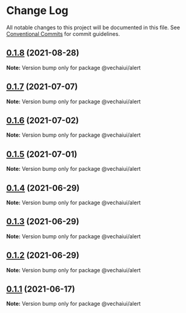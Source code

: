 # Change Log

All notable changes to this project will be documented in this file.
See [Conventional Commits](https://conventionalcommits.org) for commit guidelines.

## [0.1.8](https://github.com/vechai/vechaiui/compare/@vechaiui/alert@0.1.7...@vechaiui/alert@0.1.8) (2021-08-28)

**Note:** Version bump only for package @vechaiui/alert





## [0.1.7](https://github.com/vechai/vechaiui/compare/@vechaiui/alert@0.1.6...@vechaiui/alert@0.1.7) (2021-07-07)

**Note:** Version bump only for package @vechaiui/alert





## [0.1.6](https://github.com/vechai/vechaiui/compare/@vechaiui/alert@0.1.5...@vechaiui/alert@0.1.6) (2021-07-02)

**Note:** Version bump only for package @vechaiui/alert





## [0.1.5](https://github.com/vechai/vechaiui/compare/@vechaiui/alert@0.1.4...@vechaiui/alert@0.1.5) (2021-07-01)

**Note:** Version bump only for package @vechaiui/alert





## [0.1.4](https://github.com/vechai/vechaiui/compare/@vechaiui/alert@0.1.3...@vechaiui/alert@0.1.4) (2021-06-29)

**Note:** Version bump only for package @vechaiui/alert





## [0.1.3](https://github.com/vechai/vechaiui/compare/@vechaiui/alert@0.1.2...@vechaiui/alert@0.1.3) (2021-06-29)

**Note:** Version bump only for package @vechaiui/alert





## [0.1.2](https://github.com/vechai/vechaiui/compare/@vechaiui/alert@0.1.1...@vechaiui/alert@0.1.2) (2021-06-29)

**Note:** Version bump only for package @vechaiui/alert





## [0.1.1](https://github.com/vechai/vechaiui/compare/@vechaiui/alert@0.1.0...@vechaiui/alert@0.1.1) (2021-06-17)

**Note:** Version bump only for package @vechaiui/alert
